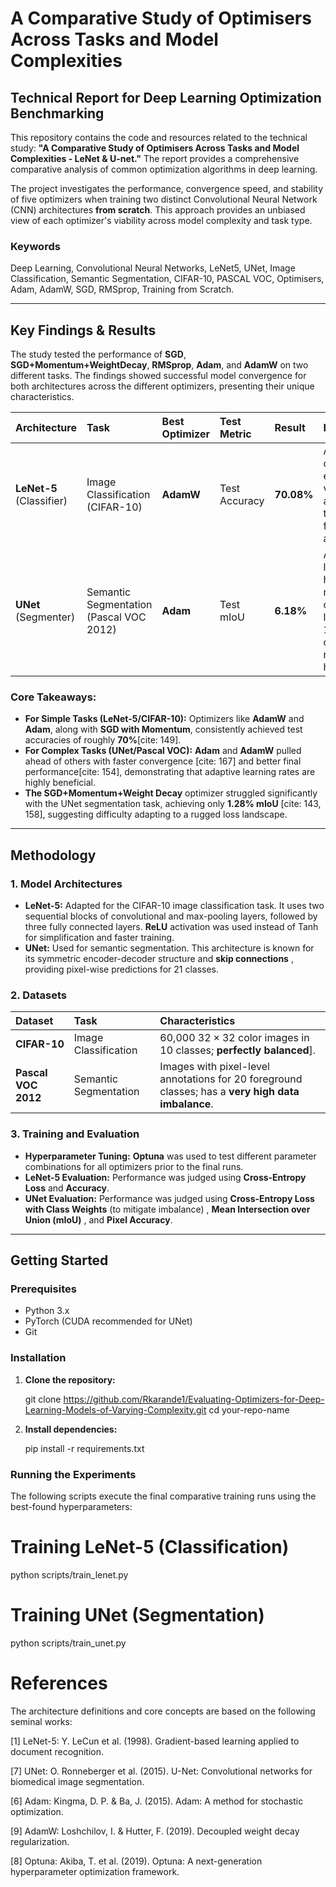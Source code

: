 # A Comparative Study of Optimisers Across Tasks and Model Complexities

## Technical Report for Deep Learning Optimization Benchmarking

This repository contains the code and resources related to the technical study: **"A Comparative Study of Optimisers Across Tasks and Model Complexities - LeNet & U-net."** The report provides a comprehensive comparative analysis of common optimization algorithms in deep learning.

The project investigates the performance, convergence speed, and stability of five optimizers when training two distinct Convolutional Neural Network (CNN) architectures **from scratch**. This approach provides an unbiased view of each optimizer's viability across model complexity and task type.

### Keywords
Deep Learning, Convolutional Neural Networks, LeNet5, UNet, Image Classification, Semantic Segmentation, CIFAR-10, PASCAL VOC, Optimisers, Adam, AdamW, SGD, RMSprop, Training from Scratch.

---

## Key Findings & Results

The study tested the performance of **SGD**, **SGD+Momentum+WeightDecay**, **RMSprop**, **Adam**, and **AdamW** on two different tasks. The findings showed successful model convergence for both architectures across the different optimizers, presenting their unique characteristics.

| Architecture | Task | Best Optimizer | Test Metric | Result | Insight |
| :--- | :--- | :--- | :--- | :--- | :--- |
| **LeNet-5** (Classifier) | Image Classification (CIFAR-10) | **AdamW** | Test Accuracy | **70.08%** | AdamW converged the earliest in validation loss and achieved the highest final test accuracy. |
| **UNet** (Segmenter) | Semantic Segmentation (Pascal VOC 2012) | **Adam** | Test mIoU | **6.18%** | Adaptive learning rates helped navigate the complex loss landscape[cite: 155]. Adam consistently reached the highest mIoU. |

### Core Takeaways:

* **For Simple Tasks (LeNet-5/CIFAR-10):** Optimizers like **AdamW** and **Adam**, along with **SGD with Momentum**, consistently achieved test accuracies of roughly **$70\%$**[cite: 149].
* **For Complex Tasks (UNet/Pascal VOC):** **Adam** and **AdamW** pulled ahead of others with faster convergence [cite: 167] and better final performance[cite: 154], demonstrating that adaptive learning rates are highly beneficial.
* **The SGD+Momentum+Weight Decay** optimizer struggled significantly with the UNet segmentation task, achieving only **$1.28\%$ mIoU** [cite: 143, 158], suggesting difficulty adapting to a rugged loss landscape.

---

## Methodology

### 1. Model Architectures

* **LeNet-5:** Adapted for the CIFAR-10 image classification task. It uses two sequential blocks of convolutional and max-pooling layers, followed by three fully connected layers. **ReLU** activation was used instead of Tanh for simplification and faster training.
* **UNet:** Used for semantic segmentation. This architecture is known for its symmetric encoder-decoder structure and **skip connections** , providing pixel-wise predictions for 21 classes.

### 2. Datasets

| Dataset | Task | Characteristics |
| :--- | :--- | :--- |
| **CIFAR-10**  | Image Classification | 60,000 $32\times32$ color images in 10 classes; **perfectly balanced**]. |
| **Pascal VOC 2012**  | Semantic Segmentation | Images with pixel-level annotations for 20 foreground classes; has a **very high data imbalance**. |

### 3. Training and Evaluation

* **Hyperparameter Tuning:** **Optuna** was used to test different parameter combinations for all optimizers prior to the final runs.
* **LeNet-5 Evaluation:** Performance was judged using **Cross-Entropy Loss** and **Accuracy**.
* **UNet Evaluation:** Performance was judged using **Cross-Entropy Loss with Class Weights** (to mitigate imbalance) , **Mean Intersection over Union (mIoU)** , and **Pixel Accuracy**.

---

## Getting Started

### Prerequisites

* Python 3.x
* PyTorch (CUDA recommended for UNet)
* Git

### Installation

1.  **Clone the repository:**
    
    git clone https://github.com/Rkarande1/Evaluating-Optimizers-for-Deep-Learning-Models-of-Varying-Complexity.git
    cd your-repo-name
    

2.  **Install dependencies:**
    
    pip install -r requirements.txt
    

### Running the Experiments

The following scripts execute the final comparative training runs using the best-found hyperparameters:

# Training LeNet-5 (Classification)
python scripts/train_lenet.py

# Training UNet (Segmentation)
python scripts/train_unet.py

# References
The architecture definitions and core concepts are based on the following seminal works:

[1] LeNet-5: Y. LeCun et al. (1998). Gradient-based learning applied to document recognition.

[7] UNet: O. Ronneberger et al. (2015). U-Net: Convolutional networks for biomedical image segmentation.

[6] Adam: Kingma, D. P. & Ba, J. (2015). Adam: A method for stochastic optimization.

[9] AdamW: Loshchilov, I. & Hutter, F. (2019). Decoupled weight decay regularization.

[8] Optuna: Akiba, T. et al. (2019). Optuna: A next-generation hyperparameter optimization framework.
